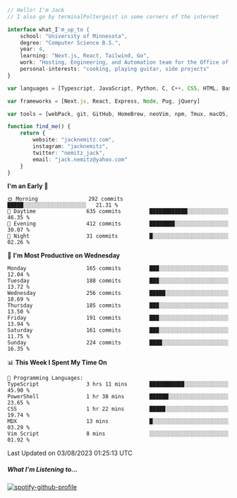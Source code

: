 ```typescript
// Hello! I'm Jack
// I also go by terminalPoltergeist in some corners of the internet

interface what_I'm_up_to {
    school: "University of Minnesota",
    degree: "Computer Science B.S.",
    year: 4,
    learning: "Next.js, React, Tailwind, Go",
    work: "Hosting, Engineering, and Automation team for the Office of Information Technology at UMN",
    personal-interests: "cooking, playing guitar, side projects"
}

var languages = [Typescript, JavaScript, Python, C, C++, CSS, HTML, Bash, VimScript]

var frameworks = [Next.js, React, Express, Node, Pug, jQuery]

var tools = [webPack, git, GitHub, HomeBrew, neoVim, npm, Tmux, macOS, Ubuntu, Docker, Nginx, Cloudflare, DigitalOcean]

function find_me() {
    return {
        website: "jacknemitz.com",
        instagram: "jacknemitz",
        twitter: "nemitz_jack",
        email: "jack.nemitz@yahoo.com"
    }
}
```

<!--START_SECTION:waka-->
**I'm an Early 🐤** 

```text
🌞 Morning                292 commits         █████░░░░░░░░░░░░░░░░░░░░   21.31 % 
🌆 Daytime                635 commits         ████████████░░░░░░░░░░░░░   46.35 % 
🌃 Evening                412 commits         ████████░░░░░░░░░░░░░░░░░   30.07 % 
🌙 Night                  31 commits          █░░░░░░░░░░░░░░░░░░░░░░░░   02.26 % 
```
📅 **I'm Most Productive on Wednesday** 

```text
Monday                   165 commits         ███░░░░░░░░░░░░░░░░░░░░░░   12.04 % 
Tuesday                  188 commits         ███░░░░░░░░░░░░░░░░░░░░░░   13.72 % 
Wednesday                256 commits         █████░░░░░░░░░░░░░░░░░░░░   18.69 % 
Thursday                 185 commits         ███░░░░░░░░░░░░░░░░░░░░░░   13.50 % 
Friday                   191 commits         ███░░░░░░░░░░░░░░░░░░░░░░   13.94 % 
Saturday                 161 commits         ███░░░░░░░░░░░░░░░░░░░░░░   11.75 % 
Sunday                   224 commits         ████░░░░░░░░░░░░░░░░░░░░░   16.35 % 
```


📊 **This Week I Spent My Time On** 

```text
💬 Programming Languages: 
TypeScript               3 hrs 11 mins       ███████████░░░░░░░░░░░░░░   45.90 % 
PowerShell               1 hr 38 mins        ██████░░░░░░░░░░░░░░░░░░░   23.65 % 
CSS                      1 hr 22 mins        █████░░░░░░░░░░░░░░░░░░░░   19.74 % 
MDX                      13 mins             █░░░░░░░░░░░░░░░░░░░░░░░░   03.29 % 
Vim Script               8 mins              ░░░░░░░░░░░░░░░░░░░░░░░░░   01.92 % 
```


 Last Updated on 03/08/2023 01:25:13 UTC
<!--END_SECTION:waka-->

##### What I'm Listening to...

[![spotify-github-profile](https://spotify-github-profile.vercel.app/api/view?uid=jack.nemitz&cover_image=true&show_offline=true&bar_color=53b14f&bar_color_cover=false&background_color=121212FF)](https://spotify-github-profile.vercel.app/api/view?uid=jack.nemitz&redirect=true)

